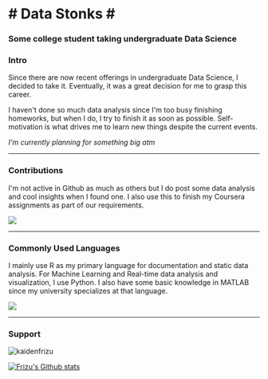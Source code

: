<h1 align="left"># Data Stonks #</h1>
<h3 align="left">Some college student taking undergraduate Data Science</h3>

### Intro

Since there are now recent offerings in undergraduate Data Science, I decided to take it. Eventually, it was a great decision for me to grasp this career.

I haven't done so much data analysis since I'm too busy finishing homeworks, but when I do, I try to finish it as soon as possible. Self-motivation is what drives me to learn new things despite the current events.

*I'm currently planning for something big atm*

---
### Contributions

I'm not active in Github as much as others but I do post some data analysis and cool insights when I found one. I also use this to finish my Coursera assignments as part of our requirements.

<a href="https://github.com/jstrieb/github-stats"><img src="https://github.com/KaidenFrizu/github-stats/blob/master/generated/overview.svg"></a>

---
### Commonly Used Languages

I mainly use R as my primary language for documentation and static data analysis. For Machine Learning and Real-time data analysis and visualization, I use Python. I also have some basic knowledge in MATLAB since my university specializes at that language.

<a href="https://github.com/jstrieb/github-stats"><img src="https://github.com/KaidenFrizu/github-stats/blob/master/generated/languages.svg"></a>

---
### Support
<p align="left"> <img src="https://komarev.com/ghpvc/?username=kaidenfrizu" alt="kaidenfrizu" /></p>

[![Frizu's Github stats](https://github-readme-stats.vercel.app/api?username=KaidenFrizu&theme=radical)](https://github.com/anuraghazra/github-readme-stats)
